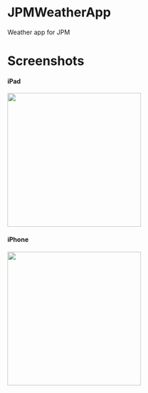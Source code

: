 # JPMWeatherApp
Weather app for JPM

# Screenshots

#### iPad

<img src="https://github.com/jdrcodetest/JPMWeatherApp/blob/main/Simulator%20Screen%20Shot%20-%20iPad%20Air%20(5th%20generation)%20-%202023-03-11%20at%2010.30.01.png?raw=true" width="300pm">

#### iPhone

<img src="https://github.com/jdrcodetest/JPMWeatherApp/blob/main/Simulator%20Screen%20Shot%20-%20iPhone%20SE%20(3rd%20generation)%20-%202023-03-11%20at%2010.30.27.png?raw=true" width="300pm">
